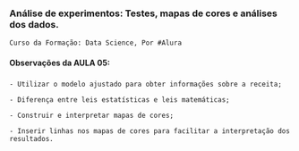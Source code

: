 ###  Análise de experimentos: Testes, mapas de cores e análises dos dados.
    Curso da Formação: Data Science, Por #Alura

#### Observações da AULA 05:

###
    - Utilizar o modelo ajustado para obter informações sobre a receita;

    - Diferença entre leis estatísticas e leis matemáticas;
    
    - Construir e interpretar mapas de cores;

    - Inserir linhas nos mapas de cores para facilitar a interpretação dos resultados.
